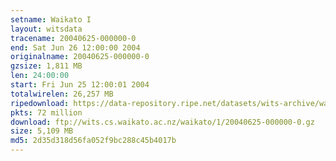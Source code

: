 ```yaml
---
setname: Waikato I
layout: witsdata
tracename: 20040625-000000-0
end: Sat Jun 26 12:00:00 2004
originalname: 20040625-000000-0
gzsize: 1,811 MB
len: 24:00:00
start: Fri Jun 25 12:00:01 2004
totalwirelen: 26,257 MB
ripedownload: https://data-repository.ripe.net/datasets/wits-archive/waikato/1/20040625-000000-0.gz
pkts: 72 million
download: ftp://wits.cs.waikato.ac.nz/waikato/1/20040625-000000-0.gz
size: 5,109 MB
md5: 2d35d318d56fa052f9bc288c45b4017b
---
```

